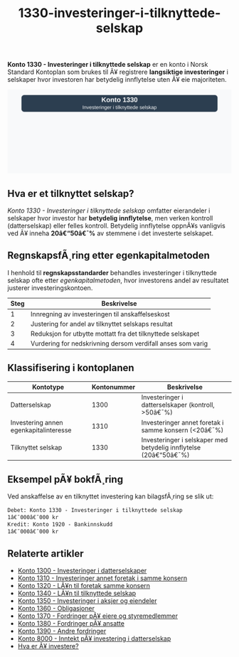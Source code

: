 ﻿---
title: "1330-investeringer-i-tilknyttede-selskap"
meta_title: "1330-investeringer-i-tilknyttede-selskap"
meta_description: '**Konto 1330 - Investeringer i tilknyttede selskap** er en konto i Norsk Standard Kontoplan som brukes til Ã¥ registrere **langsiktige investeringer** i selskap...'
slug: 1330-investeringer-i-tilknyttede-selskap
type: blog
layout: pages/single
---

**Konto 1330 - Investeringer i tilknyttede selskap** er en konto i Norsk Standard Kontoplan som brukes til Ã¥ registrere **langsiktige investeringer** i selskaper hvor investoren har betydelig innflytelse uten Ã¥ eie majoriteten.

![Illustrasjon av konto 1330 investeringer i tilknyttede selskap](1330-investeringer-i-tilknyttede-selskap-image.svg)

## Hva er et tilknyttet selskap?

*Konto 1330 - Investeringer i tilknyttede selskap* omfatter eierandeler i selskaper hvor investor har **betydelig innflytelse**, men verken kontroll (datterselskap) eller felles kontroll. Betydelig innflytelse oppnÃ¥s vanligvis ved Ã¥ inneha **20â€“50â€¯%** av stemmene i det investerte selskapet.

## RegnskapsfÃ¸ring etter egenkapitalmetoden

I henhold til **regnskapsstandarder** behandles investeringer i tilknyttede selskap ofte etter *egenkapitalmetoden*, hvor investorens andel av resultatet justerer investeringskontoen.

| Steg | Beskrivelse                                                                 |
|------|------------------------------------------------------------------------------|
| 1    | Innregning av investeringen til anskaffelseskost                            |
| 2    | Justering for andel av tilknyttet selskaps resultat                           |
| 3    | Reduksjon for utbytte mottatt fra det tilknyttede selskapet                   |
| 4    | Vurdering for nedskrivning dersom verdifall anses som varig                  |

## Klassifisering i kontoplanen

| Kontotype               | Kontonummer | Beskrivelse                                                      |
|-------------------------|-------------|------------------------------------------------------------------|
| Datterselskap           | 1300        | Investeringer i datterselskaper (kontroll, >50â€¯%)                |
| Investering annen egenkapitalinteresse | 1310  | Investeringer annet foretak i samme konsern (<20â€¯%)               |
| Tilknyttet selskap      | 1330        | Investeringer i selskaper med betydelig innflytelse (20â€“50â€¯%)     |

## Eksempel pÃ¥ bokfÃ¸ring

Ved anskaffelse av en tilknyttet investering kan bilagsfÃ¸ring se slik ut:

```plaintext
Debet: Konto 1330 - Investeringer i tilknyttede selskap   1â€¯000â€¯000 kr
Kredit: Konto 1920 - Bankinnskudd                           1â€¯000â€¯000 kr
```

## Relaterte artikler

* [Konto 1300 - Investeringer i datterselskaper](/blogs/kontoplan/1300-investeringer-i-datterselskaper "Konto 1300 - Investeringer i datterselskaper")
* [Konto 1310 - Investeringer annet foretak i samme konsern](/blogs/kontoplan/1310-investeringer-annet-foretak-i-samme-konsern "Konto 1310 - Investeringer annet foretak i samme konsern")
* [Konto 1320 - LÃ¥n til foretak samme konsern](/blogs/kontoplan/1320-lan-til-foretak-samme-konsern "Konto 1320 - LÃ¥n til foretak samme konsern")
* [Konto 1340 - LÃ¥n til tilknyttede selskap](/blogs/kontoplan/1340-lan-til-tilknyttede-selskap "Konto 1340 - LÃ¥n til tilknyttede selskap")
* [Konto 1350 - Investeringer i aksjer og eiendeler](/blogs/kontoplan/1350-investeringer-i-aksjer-og-eiendeler "Konto 1350 - Investeringer i aksjer og eiendeler")
* [Konto 1360 - Obligasjoner](/blogs/kontoplan/1360-obligasjoner "Konto 1360 - Obligasjoner")
* [Konto 1370 - Fordringer pÃ¥ eiere og styremedlemmer](/blogs/kontoplan/1370-fordringer-pa-eiere-og-styremedlemmer "Konto 1370 - Fordringer pÃ¥ eiere og styremedlemmer")
* [Konto 1380 - Fordringer pÃ¥ ansatte](/blogs/kontoplan/1380-fordringer-pa-ansatte "Konto 1380 - Fordringer pÃ¥ ansatte")
* [Konto 1390 - Andre fordringer](/blogs/kontoplan/1390-andre-fordringer "Konto 1390 - Andre fordringer")
* [Konto 8000 - Inntekt pÃ¥ investering i datterselskap](/blogs/kontoplan/8000-inntekt-pa-investering-i-datterselskap "Konto 8000 - Inntekt pÃ¥ investering i datterselskap")
* [Hva er Ã¥ investere?](/blogs/regnskap/hva-er-investere "Hva er Ã¥ investere? Komplett Guide til Investeringer i Regnskap")

